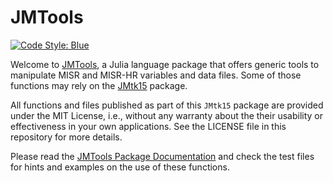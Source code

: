 # JMTools

[![Code Style: Blue](https://img.shields.io/badge/code%20style-blue-4495d1.svg)](https://github.com/invenia/BlueStyle)

Welcome to [JMTools](https://github.com/mmverstraete/JMTools), a Julia language package that offers generic tools to manipulate MISR and MISR-HR variables and data files. Some of those functions may rely on the [JMtk15](https://github.com/mmverstraete/) package.

All functions and files published as part of this `JMtk15` package are provided under the MIT License, i.e., without any warranty about the their usability or effectiveness in your own applications. See the LICENSE file in this repository for more details.

Please read the [JMTools Package Documentation](https://mmverstraete.github.io/JMTools/dev/) and check the test files for hints and examples on the use of these functions.
